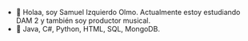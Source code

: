 - 👋 Holaa, soy Samuel Izquierdo Olmo. Actualmente estoy estudiando DAM 2 y también soy productor musical.
- 🌱 Java, C#, Python, HTML, SQL, MongoDB.

<!---
Saammiii/Saammiii is a ✨ special ✨ repository because its `README.md` (this file) appears on your GitHub profile.
You can click the Preview link to take a look at your changes.
--->
